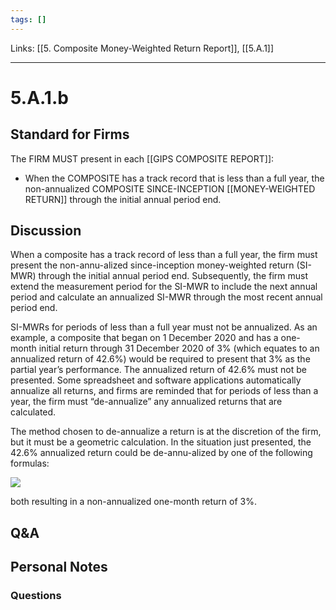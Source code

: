 ```yaml
---
tags: []
---
```

Links: [[5. Composite Money-Weighted Return Report]], [[5.A.1]]
___
# 5.A.1.b
## Standard for Firms
The FIRM MUST present in each [[GIPS COMPOSITE REPORT]]:
- When the COMPOSITE has a track record that is less than a full year, the non-annualized COMPOSITE SINCE-INCEPTION [[MONEY-WEIGHTED RETURN]] through the initial annual period end.
## Discussion
When a composite has a track record of less than a full year, the firm must present the non-annu-alized since-inception money-weighted return (SI-MWR) through the initial annual period end. Subsequently, the firm must extend the measurement period for the SI-MWR to include the next annual period and calculate an annualized SI-MWR through the most recent annual period end.

SI-MWRs for periods of less than a full year must not be annualized. As an example, a composite that began on 1 December 2020 and has a one-month initial return through 31 December 2020 of 3% (which equates to an annualized return of 42.6%) would be required to present that 3% as the partial year’s performance. The annualized return of 42.6% must not be presented. Some spreadsheet and software applications automatically annualize all returns, and firms are reminded that for periods of less than a year, the firm must “de-annualize” any annualized returns that are calculated.

The method chosen to de-annualize a return is at the discretion of the firm, but it must be a geometric calculation. In the situation just presented, the 42.6% annualized return could be de-annu-alized by one of the following formulas:

![](https://www.gipsstandards.org/wp-content/themes/gips/pdf_img/for_firms/4.A.1.23.png)

both resulting in a non-annualized one-month return of 3%.
## Q&A

## Personal Notes

### Questions